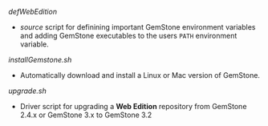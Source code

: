 *defWebEdition*

- *source* script for definining important GemStone environment variables and 
  adding GemStone executables to the users `PATH` environment variable.

*installGemstone.sh* 

- Automatically download and install a Linux or Mac version of GemStone. 

*upgrade.sh*

- Driver script for upgrading a **Web Edition** repository from GemStone 2.4.x 
  or GemStone 3.x to GemStone 3.2

